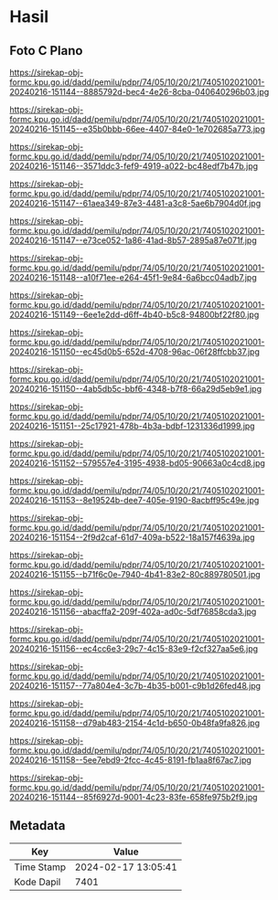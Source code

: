 # Hasil

## Foto C Plano

https://sirekap-obj-formc.kpu.go.id/dadd/pemilu/pdpr/74/05/10/20/21/7405102021001-20240216-151144--8885792d-bec4-4e26-8cba-040640296b03.jpg

https://sirekap-obj-formc.kpu.go.id/dadd/pemilu/pdpr/74/05/10/20/21/7405102021001-20240216-151145--e35b0bbb-66ee-4407-84e0-1e702685a773.jpg

https://sirekap-obj-formc.kpu.go.id/dadd/pemilu/pdpr/74/05/10/20/21/7405102021001-20240216-151146--3571ddc3-fef9-4919-a022-bc48edf7b47b.jpg

https://sirekap-obj-formc.kpu.go.id/dadd/pemilu/pdpr/74/05/10/20/21/7405102021001-20240216-151147--61aea349-87e3-4481-a3c8-5ae6b7904d0f.jpg

https://sirekap-obj-formc.kpu.go.id/dadd/pemilu/pdpr/74/05/10/20/21/7405102021001-20240216-151147--e73ce052-1a86-41ad-8b57-2895a87e071f.jpg

https://sirekap-obj-formc.kpu.go.id/dadd/pemilu/pdpr/74/05/10/20/21/7405102021001-20240216-151148--a10f71ee-e264-45f1-9e84-6a6bcc04adb7.jpg

https://sirekap-obj-formc.kpu.go.id/dadd/pemilu/pdpr/74/05/10/20/21/7405102021001-20240216-151149--6ee1e2dd-d6ff-4b40-b5c8-94800bf22f80.jpg

https://sirekap-obj-formc.kpu.go.id/dadd/pemilu/pdpr/74/05/10/20/21/7405102021001-20240216-151150--ec45d0b5-652d-4708-96ac-06f28ffcbb37.jpg

https://sirekap-obj-formc.kpu.go.id/dadd/pemilu/pdpr/74/05/10/20/21/7405102021001-20240216-151150--4ab5db5c-bbf6-4348-b7f8-66a29d5eb9e1.jpg

https://sirekap-obj-formc.kpu.go.id/dadd/pemilu/pdpr/74/05/10/20/21/7405102021001-20240216-151151--25c17921-478b-4b3a-bdbf-1231336d1999.jpg

https://sirekap-obj-formc.kpu.go.id/dadd/pemilu/pdpr/74/05/10/20/21/7405102021001-20240216-151152--579557e4-3195-4938-bd05-90663a0c4cd8.jpg

https://sirekap-obj-formc.kpu.go.id/dadd/pemilu/pdpr/74/05/10/20/21/7405102021001-20240216-151153--8e19524b-dee7-405e-9190-8acbff95c49e.jpg

https://sirekap-obj-formc.kpu.go.id/dadd/pemilu/pdpr/74/05/10/20/21/7405102021001-20240216-151154--2f9d2caf-61d7-409a-b522-18a157f4639a.jpg

https://sirekap-obj-formc.kpu.go.id/dadd/pemilu/pdpr/74/05/10/20/21/7405102021001-20240216-151155--b71f6c0e-7940-4b41-83e2-80c889780501.jpg

https://sirekap-obj-formc.kpu.go.id/dadd/pemilu/pdpr/74/05/10/20/21/7405102021001-20240216-151156--abacffa2-209f-402a-ad0c-5df76858cda3.jpg

https://sirekap-obj-formc.kpu.go.id/dadd/pemilu/pdpr/74/05/10/20/21/7405102021001-20240216-151156--ec4cc6e3-29c7-4c15-83e9-f2cf327aa5e6.jpg

https://sirekap-obj-formc.kpu.go.id/dadd/pemilu/pdpr/74/05/10/20/21/7405102021001-20240216-151157--77a804e4-3c7b-4b35-b001-c9b1d26fed48.jpg

https://sirekap-obj-formc.kpu.go.id/dadd/pemilu/pdpr/74/05/10/20/21/7405102021001-20240216-151158--d79ab483-2154-4c1d-b650-0b48fa9fa826.jpg

https://sirekap-obj-formc.kpu.go.id/dadd/pemilu/pdpr/74/05/10/20/21/7405102021001-20240216-151158--5ee7ebd9-2fcc-4c45-8191-fb1aa8f67ac7.jpg

https://sirekap-obj-formc.kpu.go.id/dadd/pemilu/pdpr/74/05/10/20/21/7405102021001-20240216-151144--85f6927d-9001-4c23-83fe-658fe975b2f9.jpg


## Metadata

| Key        | Value               |
| ---------- | ------------------- |
| Time Stamp | 2024-02-17 13:05:41 |
| Kode Dapil | 7401                |



